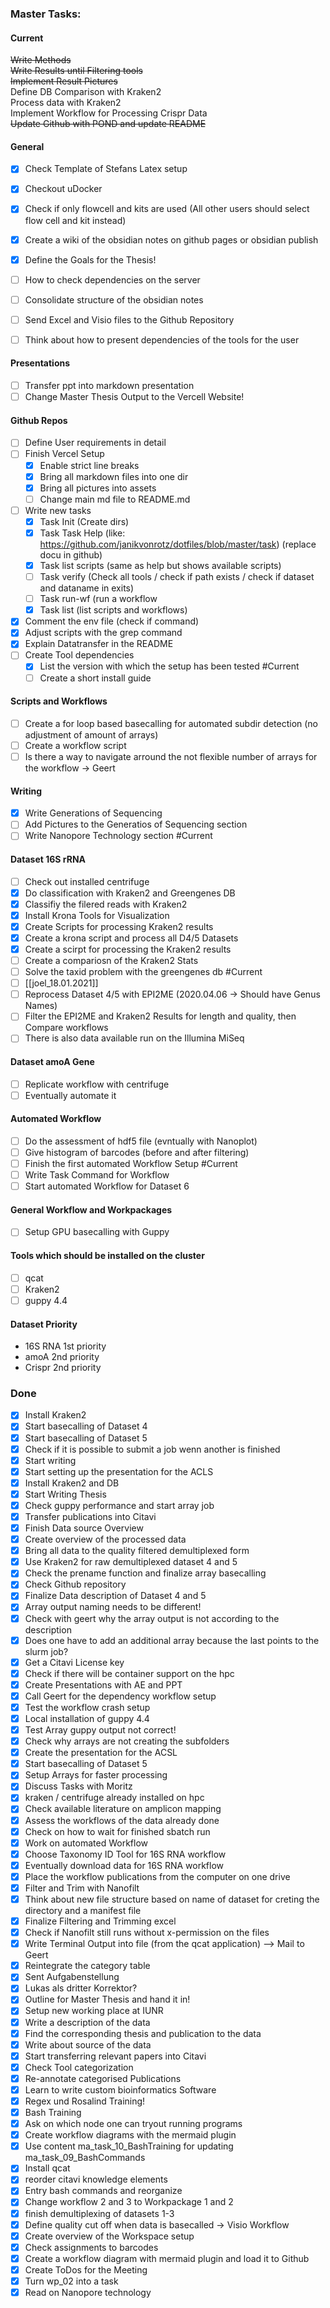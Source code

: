 ### Master Tasks:
#### Current
~~Write Methods~~  
~~Write Results until Filtering tools~~  
~~Implement Result Pictures~~  
Define DB Comparison with Kraken2  
Process data with Kraken2  
Implement Workflow for Processing Crispr Data  
~~Update Github with POND and update README~~  

#### General
* [x] Check Template of Stefans Latex setup
* [x] Checkout uDocker
* [x] Check if only flowcell and kits are used (All other users should select flow cell and kit instead)
* [x] Create a wiki of the obsidian notes on github pages or obsidian publish
* [x] Define the Goals for the Thesis!
* [ ] How to check dependencies on the server
* [ ] Consolidate structure of the obsidian notes
* [ ] Send Excel and Visio files to the Github Repository
* [ ] Think about how to present dependencies of the tools for the user


#### Presentations
* [ ] Transfer ppt into markdown presentation
* [ ] Change Master Thesis Output to the Vercell Website!

#### Github Repos
* [ ] Define User requirements in detail
* [ ] Finish Vercel Setup
	* [x] Enable strict line breaks
	* [x] Bring all markdown files into one dir
	* [x] Bring all pictures into assets
	* [ ] Change main md file to README.md
* [ ] Write new tasks
	* [x] Task Init (Create dirs)
	* [x] Task Task Help (like: https://github.com/janikvonrotz/dotfiles/blob/master/task) (replace docu in github)
	* [x] Task list scripts (same as help but shows available scripts)
	* [ ] Task verify (Check all tools / check if path exists / check if dataset and dataname in exits)
	* [ ] Task run-wf (run a workflow
	* [x] Task list (list scripts and workflows)
* [x] Comment the env file (check if command)
* [x] Adjust scripts with the grep command
* [x] Explain Datatransfer in the README
* [ ] Create Tool dependencies
	* [x] List the version with which the setup has been tested #Current 
	* [ ] Create a short install guide
#### Scripts and Workflows
* [ ] Create a for loop based basecalling for automated subdir detection (no adjustment of amount of arrays)
* [ ] Create a workflow script
* [ ] Is there a way to navigate arround the not flexible number of arrays for the workflow -> Geert

#### Writing
* [x] Write Generations of Sequencing 
* [ ] Add Pictures to the Generatios of Sequencing section
* [ ] Write Nanopore Technology section #Current

#### Dataset 16S rRNA
* [ ] Check out installed centrifuge
* [x] Do classification with Kraken2 and Greengenes DB
* [x] Classifiy the filered reads with Kraken2
* [x] Install Krona Tools for Visualization
* [x] Create Scripts for processing Kraken2 results
* [x] Create a krona script and process all D4/5 Datasets
* [x] Create a scirpt for processing the Kraken2 results
* [ ] Create a compariosn of the Kraken2 Stats
* [ ] Solve the taxid problem with the greengenes db #Current 
* [ ] [[joel_18.01.2021]]
* [ ] Reprocess Dataset 4/5 with EPI2ME (2020.04.06 -> Should have Genus Names)
* [ ] Filter the EPI2ME and Kraken2 Results for length and quality, then Compare workflows
* [ ] There is also data available run on the Illumina MiSeq

#### Dataset amoA Gene
* [ ] Replicate workflow with centrifuge
* [ ] Eventually automate it

#### Automated Workflow
* [ ] Do the assessment of hdf5 file (evntually with Nanoplot)
* [ ] Give histogram of barcodes (before and after filtering)
* [ ] Finish the first automated Workflow Setup #Current
* [ ]  Write Task Command for Workflow
* [ ]  Start automated Workflow for Dataset 6

#### General Workflow and Workpackages
* [ ] Setup GPU basecalling with Guppy

#### Tools which should be installed on the cluster
* [ ] qcat
* [ ] Kraken2
* [ ] guppy 4.4

#### Dataset Priority
* 16S RNA 1st priority
* amoA 2nd priority
* Crispr 2nd priority

### Done
* [x] Install Kraken2
* [x] Start basecalling of Dataset 4
* [x] Start basecalling of Dataset 5
* [x] Check if it is possible to submit a job wenn another is finished
* [x] Start writing
* [x] Start setting up the presentation for the ACLS
* [x] Install Kraken2 and DB
* [x] Start Writing Thesis
* [x] Check guppy performance and start array job
* [x] Transfer publications into Citavi
* [x] Finish Data source Overview
* [x] Create overview of the processed data
* [x] Bring all data to the quality filtered demultiplexed form
* [x] Use Kraken2 for raw demultiplexed dataset 4 and 5
* [x] Check the prename function and finalize array basecalling
* [x] Check Github repository
* [x] Finalize Data description of Dataset 4 and 5
* [x] Array output naming needs to be different!
* [x] Check with geert why the array output is not according to the description
* [x] Does one have to add an additional array because the last points to the slurm job?
* [x] Get a Citavi License key
* [x] Check if there will be container support on the hpc
* [x] Create Presentations with AE and PPT
* [x] Call Geert for the dependency workflow setup
* [x] Test the workflow crash setup
* [x] Local installation of guppy 4.4
* [x] Test Array guppy output not correct!
* [x] Check why arrays are not creating the subfolders
* [x] Create the presentation for the ACSL
* [x] Start basecalling of Dataset 5
* [x] Setup Arrays for faster processing
* [x] Discuss Tasks with Moritz
* [x] kraken / centrifuge already installed on hpc
* [x] Check available literature on amplicon mapping
* [x] Assess the workflows of the data already done 
* [x] Check on how to wait for finished sbatch run
* [x] Work on automated Workflow
* [x] Choose Taxonomy ID Tool for 16S RNA workflow
* [x] Eventually download data for 16S RNA workflow
* [x] Place the workflow publications from the computer on one drive
* [x] Filter and Trim with Nanofilt
* [x] Think about new file structure based on name of dataset for creting the directory and a manifest file
* [x] Finalize Filtering and Trimming excel
* [x] Check if Nanofilt still runs without x-permission on the files
* [x] Write Terminal Output into file (from the qcat application) --> Mail to Geert
* [x] Reintegrate the category table 
* [x] Sent Aufgabenstellung 
* [x] Lukas als dritter Korrektor?
* [x] Outline for Master Thesis and hand it in!
* [x] Setup new working place at IUNR
* [x] Write a description of the data
* [x] Find the corresponding thesis and publication to the data
* [x] Write about source of the data
* [x] Start transferring relevant papers into Citavi
* [x] Check Tool categorization
* [x] Re-annotate categorised Publications
* [x] Learn to write custom bioinformatics Software
* [x] Regex und Rosalind Training!
* [x] Bash Training
* [x] Ask on which node one can tryout running programs
* [x] Create workflow diagrams with the mermaid plugin
* [x] Use content ma_task_10_BashTraining for updating ma_task_09_BashCommands
* [x] Install qcat
* [x] reorder citavi knowledge elements
* [x] Entry bash commands and reorganize
* [x] Change workflow 2 and 3 to Workpackage 1 and 2
* [x] finish demultiplexing of datasets 1-3
* [x] Define quality cut off when data is basecalled -> Visio Workflow
* [x] Create overview of the Workspace setup
* [x] Check assignments to barcodes
* [x] Create a workflow diagram with mermaid plugin and load it to Github
* [x] Create ToDos for the Meeting
* [x] Turn wp_02 into a task
* [x] Read on Nanopore technology